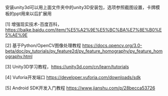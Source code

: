 安装unity3d可以用上面文件夹中的unity3D安装包，选项参照截图设置，卡牌模板的ppt用来以后扩展用

[1] 增强现实技术-百度百科，https://baike.baidu.com/item/%E5%A2%9E%E5%BC%BA%E7%8E%B0%E5%AE%9E

[2] 基于Python/OpenCV图像处理教程 https://docs.opencv.org/3.0-beta/doc/py_tutorials/py_feature2d/py_feature_homography/py_feature_homography.html

[3] Unity3D学习教程，https://unity3d.com/cn/learn/tutorials

[4] Vuforia开发端口 https://developer.vuforia.com/downloads/sdk

[5] Android SDK开发入门教程 https://www.jianshu.com/p/28becca53726
